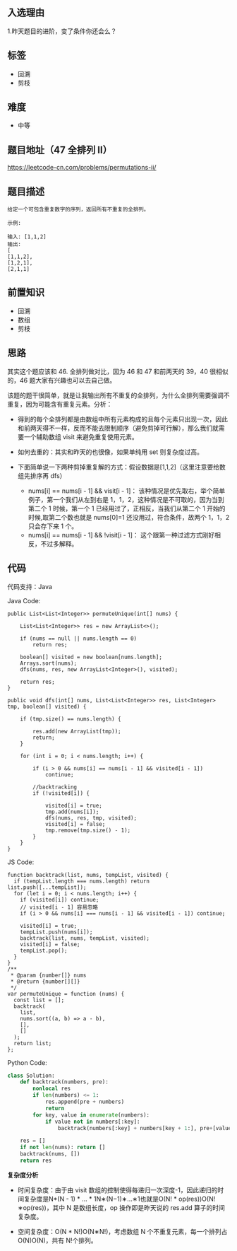 ## 入选理由

1.昨天题目的进阶，变了条件你还会么？

## 标签

- 回溯
- 剪枝

## 难度

- 中等

## 题目地址（47 全排列 II）

https://leetcode-cn.com/problems/permutations-ii/

## 题目描述

```
给定一个可包含重复数字的序列，返回所有不重复的全排列。

示例:

输入: [1,1,2]
输出:
[
[1,1,2],
[1,2,1],
[2,1,1]
```

## 前置知识

- 回溯
- 数组
- 剪枝

## 思路

其实这个题应该和 46. 全排列做对比，因为 46 和 47 和前两天的 39，40 很相似的，46 题大家有兴趣也可以去自己做。

该题的题干很简单，就是让我输出所有不重复的全排列，为什么全排列需要强调不重复，因为可能含有重复元素。分析：

- 得到的每个全排列都是由数组中所有元素构成的且每个元素只出现一次，因此和前两天得不一样，反而不能去限制顺序（避免剪掉可行解），那么我们就需要一个辅助数组 visit 来避免重复使用元素。

- 如何去重的：其实和昨天的也很像，如果单纯用 set 则复杂度过高。

- 下面简单说一下两种剪掉重复解的方式：假设数据是[1,1,2]（这里注意要给数组先排序再 dfs）

  - nums[i] == nums[i - 1] && visit[i - 1]： 该种情况是优先取右，举个简单例子，第一个我们从左到右是 1，1，2，这种情况是不可取的，因为当到第二个 1 时候，第一个 1 已经用过了，正相反，当我们从第二个 1 开始的时候,取第二个数也就是 nums[0]=1 还没用过，符合条件，故两个 1，1，2 只会存下来 1 个。
  - nums[i] == nums[i - 1] && !visit[i - 1]： 这个跟第一种过滤方式刚好相反，不过多解释。

  

## 代码

代码支持：Java

Java Code:

```
public List<List<Integer>> permuteUnique(int[] nums) {

    List<List<Integer>> res = new ArrayList<>();

    if (nums == null || nums.length == 0)
        return res;

    boolean[] visited = new boolean[nums.length];
    Arrays.sort(nums);
    dfs(nums, res, new ArrayList<Integer>(), visited);

    return res;
}

public void dfs(int[] nums, List<List<Integer>> res, List<Integer> tmp, boolean[] visited) {

    if (tmp.size() == nums.length) {

        res.add(new ArrayList(tmp));
        return;
    }

    for (int i = 0; i < nums.length; i++) {

        if (i > 0 && nums[i] == nums[i - 1] && visited[i - 1])
            continue;

        //backtracking
        if (!visited[i]) {

            visited[i] = true;
            tmp.add(nums[i]);
            dfs(nums, res, tmp, visited);
            visited[i] = false;
            tmp.remove(tmp.size() - 1);
        }
    }
}
```

JS Code:

```
function backtrack(list, nums, tempList, visited) {
  if (tempList.length === nums.length) return list.push([...tempList]);
  for (let i = 0; i < nums.length; i++) {
    if (visited[i]) continue;
    // visited[i - 1] 容易忽略
    if (i > 0 && nums[i] === nums[i - 1] && visited[i - 1]) continue;

    visited[i] = true;
    tempList.push(nums[i]);
    backtrack(list, nums, tempList, visited);
    visited[i] = false;
    tempList.pop();
  }
}
/**
 * @param {number[]} nums
 * @return {number[][]}
 */
var permuteUnique = function (nums) {
  const list = [];
  backtrack(
    list,
    nums.sort((a, b) => a - b),
    [],
    []
  );
  return list;
};
```

Python Code:

```python
class Solution:
    def backtrack(numbers, pre):
        nonlocal res
        if len(numbers) <= 1:
            res.append(pre + numbers)
            return
        for key, value in enumerate(numbers):
            if value not in numbers[:key]:
                backtrack(numbers[:key] + numbers[key + 1:], pre+[value])

    res = []
    if not len(nums): return []
    backtrack(nums, [])
    return res
```

**复杂度分析**

- 时间复杂度：由于由 visit 数组的控制使得每递归一次深度-1，因此递归的时间复杂度是N*(N - 1) * ... * 1N∗(N−1)∗...∗1也就是O(N! * op(res))O(N!∗op(res))，其中 N 是数组长度，op 操作即是昨天说的 res.add 算子的时间复杂度。

- 空间复杂度：O(N * N!)O(N∗N!)，考虑数组 N 个不重复元素，每一个排列占O(N)O(N)，共有 N!个排列。

  


